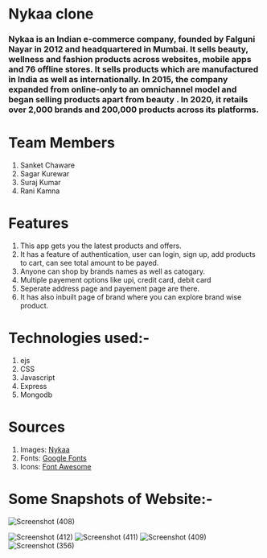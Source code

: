 # Nykaa clone
### Nykaa is an Indian e-commerce company, founded by Falguni Nayar in 2012 and headquartered in Mumbai. It sells beauty, wellness and fashion products across websites, mobile apps and 76 offline stores. It sells products which are manufactured in India as well as internationally. In 2015, the company expanded from online-only to an omnichannel model and began selling products apart from beauty . In 2020, it retails over 2,000 brands and 200,000 products across its platforms.


# Team Members
1. Sanket Chaware
2. Sagar Kurewar
3. Suraj Kumar
4. Rani Kamna
# Features
1. This app gets you the latest products and offers.
2. It has a feature of authentication, user can login, sign up, add products to cart, can see total amount to be payed.
3. Anyone can shop by brands names as well as catogary.
4. Multiple payement options like upi, credit card, debit card
5. Seperate address page and payement page are there.
6. It has also inbuilt page of brand where you can explore brand wise product.

# Technologies used:-
1. ejs 
2. CSS 
3. Javascript
4. Express
5. Mongodb



# Sources
1. Images: [Nykaa](https://www.nykaa.com/)
2. Fonts: [Google Fonts](https://fonts.google.com/)
3. Icons: [Font Awesome](https://fontawesome.com/)



# Some Snapshots of Website:-
![Screenshot (408)](https://user-images.githubusercontent.com/68117560/133995474-f8c726a4-0a58-4583-85cf-8ee9a6e7a1a8.png)

![Screenshot (412)](https://user-images.githubusercontent.com/68117560/133996420-7da769e9-be82-402f-aa91-bb5bf5c09710.png)
![Screenshot (411)](https://user-images.githubusercontent.com/68117560/133996426-bd87705e-05e9-4207-8696-15a54006b7f6.png)
![Screenshot (409)](https://user-images.githubusercontent.com/68117560/133996427-a223e132-46cc-4cab-b638-d277dbf1ea15.png)
![Screenshot (356)](https://user-images.githubusercontent.com/87435542/135758915-eae1d2c0-96c5-4f8e-83eb-74e6e6594598.png)
